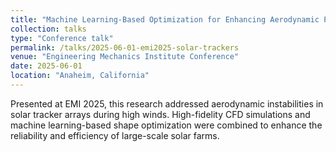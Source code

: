 ```yaml
---
title: "Machine Learning-Based Optimization for Enhancing Aerodynamic Performance of Multi-Row Ground-Mounted Solar Trackers"
collection: talks
type: "Conference talk"
permalink: /talks/2025-06-01-emi2025-solar-trackers
venue: "Engineering Mechanics Institute Conference"
date: 2025-06-01
location: "Anaheim, California"
---
```


Presented at EMI 2025, this research addressed aerodynamic instabilities in solar tracker arrays during high winds. High-fidelity CFD simulations and machine learning-based shape optimization were combined to enhance the reliability and efficiency of large-scale solar farms.
